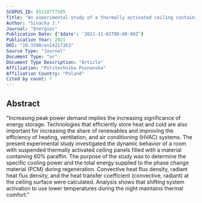 ```yaml
---
SCOPUS_ID: 85118777305
Title: "An experimental study of a thermally activated ceiling containing phase change material for different cooling load profiles"
Author: "Sinacka J."
Journal: "Energies"
Publication Date: {'$date': '2021-11-01T00:00:00Z'}
Publication Year: 2021
DOI: "10.3390/en14217363"
Source Type: "Journal"
Document Type: "ar"
Document Type Description: "Article"
Affiliation: "Politechnika Poznanska"
Affiliation Country: "Poland"
Cited by count: 7
---
```


## Abstract
"Increasing peak power demand implies the increasing significance of energy storage. Technologies that efficiently store heat and cold are also important for increasing the share of renewables and improving the efficiency of heating, ventilation, and air conditioning (HVAC) systems. The present experimental study investigated the dynamic behavior of a room with suspended thermally activated ceiling panels filled with a material containing 60% paraffin. The purpose of the study was to determine the specific cooling power and the total energy supplied to the phase change material (PCM) during regeneration. Convective heat flux density, radiant heat flux density, and the heat transfer coefficient (convective, radiant) at the ceiling surface were calculated. Analysis shows that shifting system activation to use lower temperatures during the night maintains thermal comfort."

